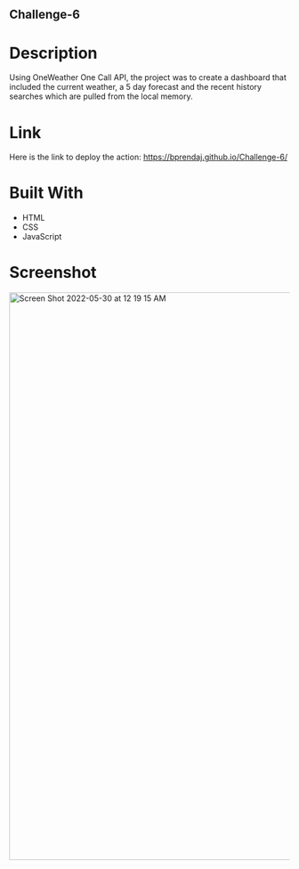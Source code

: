 ## Challenge-6

# Description 
Using OneWeather One Call API, the project was to create a dashboard that included the current weather, a 5 day forecast and the recent history searches which are pulled from the local memory.

# Link
Here is the link to deploy the action: https://bprendaj.github.io/Challenge-6/


# Built With
 - HTML 
 - CSS
 - JavaScript

# Screenshot
<img width="1020" alt="Screen Shot 2022-05-30 at 12 19 15 AM" src="https://user-images.githubusercontent.com/103226702/170893713-588c6564-c7f1-4407-b1f8-a911ed32b54a.png">